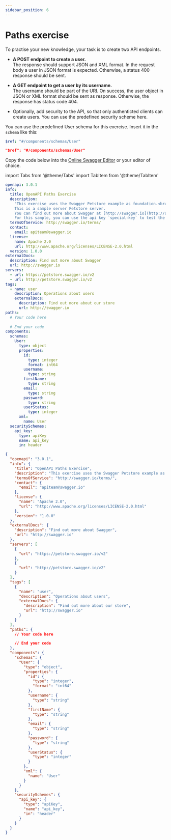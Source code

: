 ```yaml
---
sidebar_position: 6
---
```


# Paths exercise

To practise your new knowledge, your task is to create two API endpoints.

- **A POST endpoint to create a user.**  
  The response should support JSON and XML format.
  In the request body a user in JSON format is expected.
  Otherwise, a status 400 response should be sent.

- **A GET endpoint to get a user by its username.**  
  The username should be part of the URI.
  On success, the user object in JSON or XML format should be sent as response.
  Otherwise, the response has status code 404.

- Optionally, add security to the API, so that only authenticted clients can create users.
  You can use the predefined security scheme here.


You can use the predefined User schema for this exercise. Insert it in the `schema` like this:

<Tabs groupId="openapi-language">
  <TabItem value="yaml" label="YAML">

  ```yaml
  $ref: "#/components/schemas/User"
  ```

  </TabItem>
  <TabItem value="json" label="JSON">

  ```json
  "$ref": "#/components/schemas/User"
  ```

  </TabItem>
</Tabs>

Copy the code below into the [Online Swagger Editor](https://editor.swagger.io/) or your editor of choice.

<!-- Needs empty lines around markdown, so it is not interpreted as JSX -->

import Tabs from '@theme/Tabs'
import TabItem from '@theme/TabItem'

<Tabs groupId="openapi-language">
  <TabItem value="yaml" label="YAML">

  ```yaml
  openapi: 3.0.1
  info:
    title: OpenAPI Paths Exercise
    description:
      "This exercise uses the Swagger Petstore example as foundation.<br><br>
      This is a sample server Petstore server.
      You can find out more about Swagger at [http://swagger.io](http://swagger.io) or on [irc.freenode.net, #swagger](http://swagger.io/irc/).
      For this sample, you can use the api key `special-key` to test the authorization filters."
    termsOfService: http://swagger.io/terms/
    contact:
      email: apiteam@swagger.io
    license:
      name: Apache 2.0
      url: http://www.apache.org/licenses/LICENSE-2.0.html
    version: 1.0.0
  externalDocs:
    description: Find out more about Swagger
    url: http://swagger.io
  servers:
    - url: https://petstore.swagger.io/v2
    - url: http://petstore.swagger.io/v2
  tags:
    - name: user
      description: Operations about users
      externalDocs:
        description: Find out more about our store
        url: http://swagger.io
  paths:
    # Your code here
    
    # End your code
  components:
    schemas:
      User:
        type: object
        properties:
          id:
            type: integer
            format: int64
          username:
            type: string
          firstName:
            type: string
          email:
            type: string
          password:
            type: string
          userStatus:
            type: integer
        xml:
          name: User
    securitySchemes:
      api_key:
        type: apiKey
        name: api_key
        in: header
  ```

  </TabItem>
  <TabItem value="json" label="JSON">

  ```json
  {
    "openapi": "3.0.1",
    "info": {
      "title": "OpenAPI Paths Exercise",
      "description": "This exercise uses the Swagger Petstore example as foundation.<br><br> This is a sample server Petstore server. You can find out more about Swagger at [http://swagger.io](http://swagger.io) or on [irc.freenode.net, #swagger](http://swagger.io/irc/). For this sample, you can use the api key `special-key` to test the authorization filters.",
      "termsOfService": "http://swagger.io/terms/",
      "contact": {
        "email": "apiteam@swagger.io"
      },
      "license": {
        "name": "Apache 2.0",
        "url": "http://www.apache.org/licenses/LICENSE-2.0.html"
      },
      "version": "1.0.0"
    },
    "externalDocs": {
      "description": "Find out more about Swagger",
      "url": "http://swagger.io"
    },
    "servers": [
      {
        "url": "https://petstore.swagger.io/v2"
      },
      {
        "url": "http://petstore.swagger.io/v2"
      }
    ],
    "tags": [
      {
        "name": "user",
        "description": "Operations about users",
        "externalDocs": {
          "description": "Find out more about our store",
          "url": "http://swagger.io"
        }
      }
    ],
    "paths": {
      // Your code here

      // End your code
    },
    "components": {
      "schemas": {
        "User": {
          "type": "object",
          "properties": {
            "id": {
              "type": "integer",
              "format": "int64"
            },
            "username": {
              "type": "string"
            },
            "firstName": {
              "type": "string"
            },
            "email": {
              "type": "string"
            },
            "password": {
              "type": "string"
            },
            "userStatus": {
              "type": "integer"
            }
          },
          "xml": {
            "name": "User"
          }
        }
      },
      "securitySchemes": {
        "api_key": {
          "type": "apiKey",
          "name": "api_key",
          "in": "header"
        }
      }
    }
  }
  ```

  </TabItem>
</Tabs>
